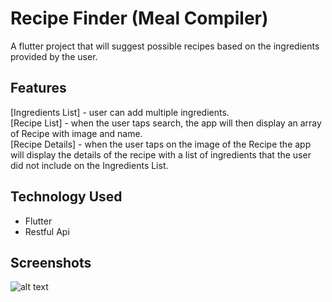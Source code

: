 # Recipe Finder (Meal Compiler)

A flutter project that will suggest possible recipes based on the ingredients provided by the user.

## Features
[Ingredients List] - user can add multiple ingredients. </br>
[Recipe List] - when the user taps search, the app will then display an array of Recipe with image and name. </br>
[Recipe Details] - when the user taps on the image of the Recipe the app will display the details of the recipe with a list of ingredients that the user did not include on the Ingredients List. </br>
  
## Technology Used
  - Flutter </br>
  - Restful Api

## Screenshots
![alt text](https://github.com/mebestaca/recipe-finder/blob/master/screenshots/meal-compiler.png?raw=true)
